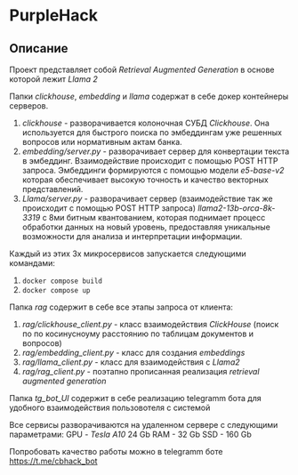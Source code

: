 # PurpleHack

## Описание
Проект представляет собой *Retrieval Augmented Generation* в основе которой лежит *Llama 2*


Папки *clickhouse*, *embedding* и *llama* содержат в себе докер контейнеры серверов.
1. *clickhouse* - разворачивается колоночная СУБД *Clickhouse*. Она используется для быстрого поиска по эмбеддингам уже решенных вопросов или нормативным актам банка.
2. *embedding/server.py* - разворачивает сервер для конвертации текста в эмбеддинг. Взаимодействие происходит с помощью POST HTTP запроса. Эмбеддинги формируются с помощью модели *e5-base-v2* которая обеспечивает высокую точность и качество векторных представлений. 
3. *Llama/server.py* - разворачивает сервер (взаимодействие так же происходит с помощью POST HTTP запроса) *llama2-13b-orca-8k-3319* с 8ми битным квантованием, которая  поднимает процесс обработки данных на новый уровень, предоставляя уникальные возможности для анализа и интерпретации информации.

Каждый из этих 3х микросервисов запускается следующими командами:
1. `docker compose build`
2. `docker compose up`



Папка *rag* содержит в себе все этапы запроса от клиента:
1. *rag/clickhouse_client.py* - класс взаимодействия *СlickHouse* (поиск по по косинусноуму расстоянию по таблицам документов и вопросов)
2. *rag/embedding_client.py* - класс для создания *embeddings*
3. *rag/llama_client.py* - класс для взаимодействия с  *Llama2*
4. *rag/rag_client.py* - поэтапно прописанная реализация  *retrieval augmented generation*


Папка *tg_bot_UI* содержит в себе реализацию telegramm бота для удобного взаимодействия пользовотеля с системой

Все сервисы разворачиваются на удаленном сервере с  следующими параметрами:
GPU - *Tesla A10* 24 Gb
RAM - 32 Gb
SSD - 160 Gb

Попробовать качество работы можно в telegramm боте https://t.me/cbhack_bot
